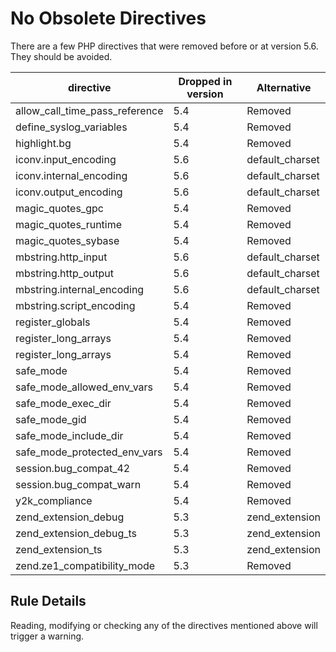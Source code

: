 <!-- Good Practices -->
# No Obsolete Directives

There are a few PHP directives that were removed before or at version 5.6. They should be avoided. 

| directive | Dropped in version  |  Alternative |
|---|---|---|
| allow_call_time_pass_reference       | 5.4 | Removed |
| define_syslog_variables              | 5.4 | Removed |
| highlight.bg                         | 5.4 | Removed |
| iconv.input_encoding                 | 5.6 | default_charset |
| iconv.internal_encoding              | 5.6 | default_charset |
| iconv.output_encoding                | 5.6 | default_charset |
| magic_quotes_gpc                     | 5.4 | Removed |
| magic_quotes_runtime                 | 5.4 | Removed |
| magic_quotes_sybase                  | 5.4 | Removed |
| mbstring.http_input                  | 5.6 | default_charset |
| mbstring.http_output                 | 5.6 | default_charset |
| mbstring.internal_encoding           | 5.6 | default_charset |
| mbstring.script_encoding             | 5.4 | Removed |
| register_globals                     | 5.4 | Removed |
| register_long_arrays                 | 5.4 | Removed |
| register_long_arrays                 | 5.4 | Removed |
| safe_mode                            | 5.4 | Removed |
| safe_mode_allowed_env_vars           | 5.4 | Removed |
| safe_mode_exec_dir                   | 5.4 | Removed |
| safe_mode_gid                        | 5.4 | Removed |
| safe_mode_include_dir                | 5.4 | Removed |
| safe_mode_protected_env_vars         | 5.4 | Removed |
| session.bug_compat_42                | 5.4 | Removed |
| session.bug_compat_warn              | 5.4 | Removed |
| y2k_compliance                       | 5.4 | Removed |
| zend_extension_debug                 | 5.3 | zend_extension |
| zend_extension_debug_ts              | 5.3 | zend_extension |
| zend_extension_ts                    | 5.3 | zend_extension |
| zend.ze1_compatibility_mode          | 5.3 | Removed |


<!--
|   |   |   |
-->


## Rule Details

Reading, modifying or checking any of the directives mentioned above will trigger a warning. 

<!--
### Options

## When Not To Use It

## Further Readings
-->

